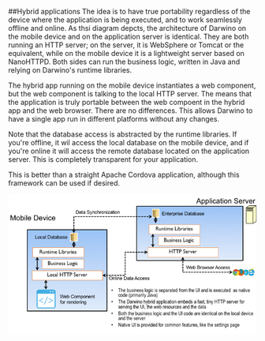 ##Hybrid applications
The idea is to have true portability regardless of the device where the application is being executed, and to work seamlessly offline and online. As thsi diagram depcts, the architecture of Darwino on the mobile device and on the application server is identical. They are both running an HTTP server; on the server, it is WebSphere or Tomcat or the equivalent, while on the mobile device it is a lightweight server based on NanoHTTPD. Both sides can run the business logic, written in Java and relying on Darwino's runtime libraries.

The hybrid app running on the mobile device instantiates a web component, but the web component is talking to the local HTTP server. The means that the application is truly portable between the web compoent in the hybrid app and the web browser. There are no differences. This allows Darwino to have a single app run in different platforms without any changes.

Note that the database access is abstracted by the runtime libraries. If you're offline, it wil access the local database on the mobile device, and if you're online it will access the remote database located on the application server. This is completely transparent for your application.

This is better than a straight Apache Cordova application, although this framework can be used if desired.


![](<hybrid-architecture.png>)